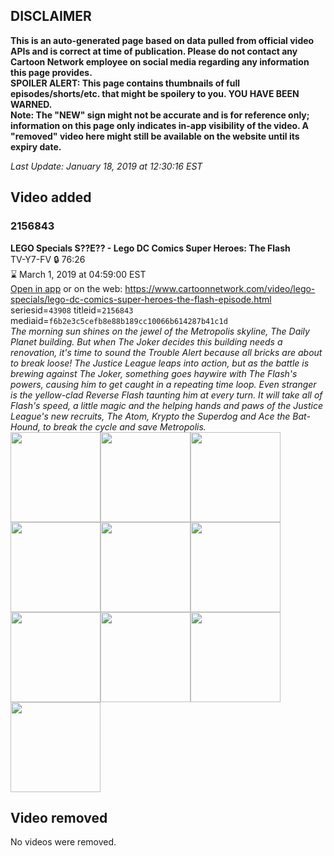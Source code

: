 ## DISCLAIMER
**This is an auto-generated page based on data pulled from official video APIs and is correct at time of publication. Please do not contact any Cartoon Network employee on social media regarding any information this page provides.**  
**SPOILER ALERT: This page contains thumbnails of full episodes/shorts/etc. that might be spoilery to you. YOU HAVE BEEN WARNED.**  
**Note: The "NEW" sign might not be accurate and is for reference only; information on this page only indicates in-app visibility of the video. A "removed" video here might still be available on the website until its expiry date.**  

_Last Update: January 18, 2019 at 12:30:16 EST_
## Video added
### 2156843
**LEGO Specials S??E?? - Lego DC Comics Super Heroes: The Flash**  
TV-Y7-FV 🔒 76:26  
⌛ March 1, 2019 at 04:59:00 EST  
[Open in app](https://tinyurl.com/y85gjkdg) or on the web: https://www.cartoonnetwork.com/video/lego-specials/lego-dc-comics-super-heroes-the-flash-episode.html  
seriesid=`43908` titleid=`2156843` mediaid=`f6b2e3c5cefb8e88b189cc10066b614287b41c1d`  
_The morning sun shines on the jewel of the Metropolis skyline, The Daily Planet building. But when The Joker decides this building needs a renovation, it's time to sound the Trouble Alert because all bricks are about to break loose! The Justice League leaps into action, but as the battle is brewing against The Joker, something goes haywire with The Flash's powers, causing him to get caught in a repeating time loop. Even stranger is the yellow-clad Reverse Flash taunting him at every turn. It will take all of Flash's speed, a little magic and the helping hands and paws of the Justice League's new recruits, The Atom, Krypto the Superdog and Ace the Bat-Hound, to break the cycle and save Metropolis._  
<a href="https://s3.amazonaws.com/cartoonorchestrator/2156843_001_1280x720.jpg"><img src="https://s3.amazonaws.com/cartoonorchestrator/2156843_001_640x360.jpg" height="144px" /></a><a href="https://s3.amazonaws.com/cartoonorchestrator/2156843_002_1280x720.jpg"><img src="https://s3.amazonaws.com/cartoonorchestrator/2156843_002_640x360.jpg" height="144px" /></a><a href="https://s3.amazonaws.com/cartoonorchestrator/2156843_003_1280x720.jpg"><img src="https://s3.amazonaws.com/cartoonorchestrator/2156843_003_640x360.jpg" height="144px" /></a><a href="https://s3.amazonaws.com/cartoonorchestrator/2156843_004_1280x720.jpg"><img src="https://s3.amazonaws.com/cartoonorchestrator/2156843_004_640x360.jpg" height="144px" /></a><a href="https://s3.amazonaws.com/cartoonorchestrator/2156843_005_1280x720.jpg"><img src="https://s3.amazonaws.com/cartoonorchestrator/2156843_005_640x360.jpg" height="144px" /></a><a href="https://s3.amazonaws.com/cartoonorchestrator/2156843_006_1280x720.jpg"><img src="https://s3.amazonaws.com/cartoonorchestrator/2156843_006_640x360.jpg" height="144px" /></a><a href="https://s3.amazonaws.com/cartoonorchestrator/2156843_007_1280x720.jpg"><img src="https://s3.amazonaws.com/cartoonorchestrator/2156843_007_640x360.jpg" height="144px" /></a><a href="https://s3.amazonaws.com/cartoonorchestrator/2156843_008_1280x720.jpg"><img src="https://s3.amazonaws.com/cartoonorchestrator/2156843_008_640x360.jpg" height="144px" /></a><a href="https://s3.amazonaws.com/cartoonorchestrator/2156843_009_1280x720.jpg"><img src="https://s3.amazonaws.com/cartoonorchestrator/2156843_009_640x360.jpg" height="144px" /></a><a href="https://s3.amazonaws.com/cartoonorchestrator/2156843_010_1280x720.jpg"><img src="https://s3.amazonaws.com/cartoonorchestrator/2156843_010_640x360.jpg" height="144px" /></a>
## Video removed
No videos were removed.
